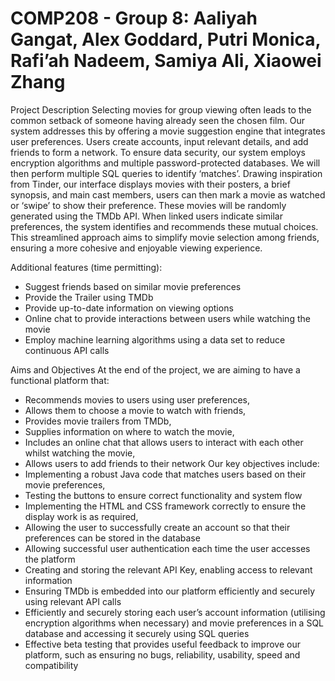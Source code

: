 # COMP208 - Group 8: Aaliyah Gangat, Alex Goddard, Putri Monica, Rafi’ah Nadeem, Samiya Ali, Xiaowei Zhang
Project Description
Selecting movies for group viewing often leads to the common setback of someone having already seen the chosen film. Our
system addresses this by offering a movie suggestion engine that integrates user preferences. Users create accounts, input relevant
details, and add friends to form a network. To ensure data security, our system employs encryption algorithms and multiple
password-protected databases. We will then perform multiple SQL queries to identify ‘matches’. Drawing inspiration from Tinder,
our interface displays movies with their posters, a brief synopsis, and main cast members, users can then mark a movie as watched
or ‘swipe’ to show their preference. These movies will be randomly generated using the TMDb API. When linked users indicate
similar preferences, the system identifies and recommends these mutual choices. This streamlined approach aims to simplify
movie selection among friends, ensuring a more cohesive and enjoyable viewing experience.

Additional features (time permitting):
- Suggest friends based on similar movie preferences
- Provide the Trailer using TMDb
- Provide up-to-date information on viewing options
- Online chat to provide interactions between users while watching the movie
- Employ machine learning algorithms using a data set to reduce continuous API calls

Aims and Objectives
At the end of the project, we are aiming to have a functional platform that:
- Recommends movies to users using user preferences,
- Allows them to choose a movie to watch with friends,
- Provides movie trailers from TMDb,
- Supplies information on where to watch the movie,
- Includes an online chat that allows users to interact with each other whilst watching the movie,
- Allows users to add friends to their network
Our key objectives include:
- Implementing a robust Java code that matches users based on their movie preferences,
- Testing the buttons to ensure correct functionality and system flow
- Implementing the HTML and CSS framework correctly to ensure the display work is as required,
- Allowing the user to successfully create an account so that their preferences can be stored in the database
- Allowing successful user authentication each time the user accesses the platform
- Creating and storing the relevant API Key, enabling access to relevant information
- Ensuring TMDb is embedded into our platform efficiently and securely using relevant API calls
- Efficiently and securely storing each user’s account information (utilising encryption algorithms when necessary) and
movie preferences in a SQL database and accessing it securely using SQL queries
- Effective beta testing that provides useful feedback to improve our platform, such as ensuring no bugs, reliability,
usability, speed and compatibility
